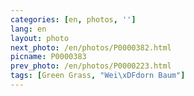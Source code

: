 ```yaml
---
categories: [en, photos, '']
lang: en
layout: photo
next_photo: /en/photos/P0000382.html
picname: P0000383
prev_photo: /en/photos/P0000223.html
tags: [Green Grass, "Wei\xDFdorn Baum"]
---
```

